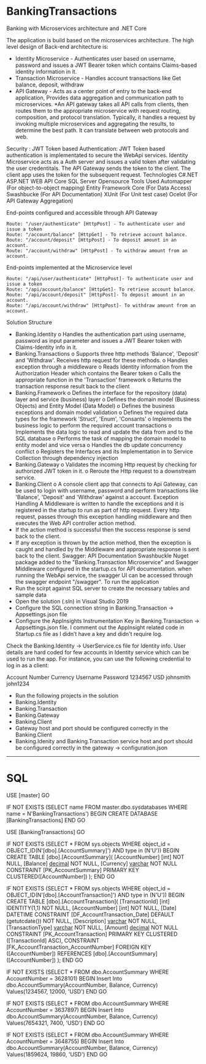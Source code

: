 # BankingTransactions
Banking with Microservices architecture and .NET Core  
 
The application is build based on the microservices architecture. The high level design of Back-end architecture is: 
* Identity Microservice - Authenticates user based on username, password and issues a JWT Bearer token which contains Claims-based identity information in it. 
* Transaction Microservice - Handles account transactions like Get balance, deposit, withdraw
* API Gateway - Acts as a center point of entry to the back-end application, Provides data aggregation and communication path to microservices. 
*An API gateway takes all API calls from clients, then routes them to the appropriate microservice with request routing, composition, and protocol translation. Typically, it handles a request by invoking multiple microservices and aggregating the results, to determine the best path. It can translate between web protocols and web. 
 
Security : JWT Token based Authentication: JWT Token based authentication is implementated to secure the WebApi services. Identity Microservice acts as a Auth server and issues a valid token after validating the user credentitals. The API Gateway sends the token to the client. The client app uses the token for the subsequent request. 
Technologies 
    C#.NET 
    ASP.NET WEB API Core 
    SQL Server 
Opensource Tools Used 
    Automapper (For object-to-object mapping) 
    Entity Framework Core (For Data Access) 
    Swashbucke (For API Documentation) 
    XUnit (For Unit test case) 
    Ocelot (For API Gateway Aggregation) 
 
End-points configured and accessible through API Gateway 
 
    Route: "/user/authenticate" [HttpPost] - To authenticate user and issue a token 
    Route: "/account/balance" [HttpGet] - To retrieve account balance. 
    Route: "/account/deposit" [HttpPost] - To deposit amount in an account. 
    Route: "/account/withdraw" [HttpPost] - To withdraw amount from an account. 
 
End-points implemented at the Microservice level 
 
    Route: "/api/user/authenticate" [HttpPost]- To authenticate user and issue a token 
    Route: "/api/account/balance" [HttpGet]- To retrieve account balance. 
    Route: "/api/account/deposit" [HttpPost]- To deposit amount in an account. 
    Route: "/api/account/withdraw" [HttpPost]- To withdraw amount from an account. 
 
Solution Structure 
* Banking.Identity  o Handles the authentication part using username, password as input parameter and issues a JWT Bearer token with Claims-Identity info in it.
* Banking.Transactions  o Supports three http methods 'Balance', 'Deposit' and 'Withdraw'. Receives http request for these methods. o Handles exception through a middleware o Reads Identity information from the Authorization Header which contains the Bearer token o Calls the appropriate function in the 'Transaction' framework 
o Returns the transaction response result back to the client
* Banking.Framework  o Defines the interface for the repository (data) layer and service (business) layer o Defines the domain model (Business Objects) and Entity Model (Data Model) o Defines the business exceptions and domain model validation o Defines the required data types for the framework 'Struct', 'Enum', 'Consants' o Implements the business logic to perform the required account transactions o Implements the data logic to read and update the data from and to the SQL database o Performs the task of mapping the domain model to entity model and vice versa o Handles the db update concurrency conflict o Registers the Interfaces and its Implementation in to Service Collection through dependency injection
* Banking.Gateway  o Validates the incoming Http request by checking for authorized JWT token in it. o Reroute the Http request to a downstream service. 
* Banking.Client o A console client app that connects to Api Gateway, can be used to login with username, password and perform transactions like 'Balance', 'Deposit' and 'Withdraw' against a account. 
Exception Handling 
A Middleware is written to handle the exceptions and it is registered in the startup to run as part of http request. Every http request, passes through this exception handling middleware and then executes the Web API controller action method. 
* If the action method is successful then the success response is send back to the client.
* If any exception is thrown by the action method, then the exception is caught and handled by the Middleware and appropriate response is sent back to the client. 
Swagger: API Documentation 
Swashbuckle Nuget package added to the "Banking.Transaction Microservice" and Swagger Middleware configured in the startup.cs for API documentation. when running the WebApi service, the swagger UI can be accessed through the swagger endpoint "/swagger". 
To run the application 
*  Run the scirpt against SQL server to create the necessary tables and sample data  
*  Open the solution (.sln) in Visual Studio 2019  
*  Configure the SQL connection string in Banking.Transaction -> Appsettings.json file  
*  Configure the AppInsights Instrumentation Key in Banking.Transaction -> Appsettings.json file. I comment out the AppInsight related code in Startup.cs file as I didn’t have a key and didn't require log.  

Check the Banking.Identity -> UserService.cs file for Identity info. User details are hard coded for few accounts in Identity service which can be used to run the app. For instance, you can use the following credential to log in as a client: 
 
Account Number  Currency   Username  Password 1234567 USD johnsmith john1234 
 
* Run the following projects in the solution  
* Banking.Identity 
* Banking.Transaction 
* Banking.Gateway 
* Banking.Client 
* Gateway host and port should be configured correctly in the  Banking.Client 
* Banking.Idenity and Banking.Transaction service host and port should be configured correctly in the gateway -> configuration.json 

----------------------------------------------------------------------
# SQL

USE [master]
GO

IF NOT EXISTS (SELECT name FROM master.dbo.sysdatabases WHERE name = N'BankingTransactions')
BEGIN
CREATE DATABASE [BankingTransactions]
END
GO 

USE [BankingTransactions]
GO

IF NOT EXISTS (SELECT * FROM sys.objects WHERE object_id = OBJECT_ID(N'[dbo].[AccountSummary]') AND type in (N'U'))
BEGIN
CREATE TABLE [dbo].[AccountSummary](
	[AccountNumber] [int] NOT NULL,
	[Balance] [decimal](19,2) NOT NULL,
	[Currency] [varchar](3) NOT NULL
	CONSTRAINT [PK_AccountSummary] PRIMARY KEY CLUSTERED([AccountNumber])
 );
END
GO

IF NOT EXISTS (SELECT * FROM sys.objects WHERE object_id = OBJECT_ID(N'[dbo].[AccountTransaction]') AND type in (N'U'))
BEGIN
CREATE TABLE [dbo].[AccountTransaction](
	[TransactionId] [int] IDENTITY(1,1) NOT NULL,
	[AccountNumber] [int] NOT NULL,
	[Date] DATETIME CONSTRAINT [DF_AccountTransaction_Date] DEFAULT (getutcdate()) NOT NULL,
	[Description] [varchar](100) NOT NULL,
	[TransactionType] [varchar](10) NOT NULL,
	[Amount] [decimal](19,2) NOT NULL
	CONSTRAINT [PK_AccountTransaction] PRIMARY KEY CLUSTERED ([TransactionId] ASC),
	CONSTRAINT [FK_AccountTransaction_AccountNumber] FOREIGN KEY ([AccountNumber]) REFERENCES [dbo].[AccountSummary] ([AccountNumber]) 
 );
END
GO

IF NOT EXISTS (SELECT * FROM dbo.AccountSummary WHERE AccountNumber = 3628101)
BEGIN
    Insert Into dbo.AccountSummary(AccountNumber, Balance, Currency) 
	Values(1234567, 12000, 'USD')
END
GO

IF NOT EXISTS (SELECT * FROM dbo.AccountSummary WHERE AccountNumber = 3637897)
BEGIN
    Insert Into dbo.AccountSummary(AccountNumber, Balance, Currency) 
	Values(7654321, 7400, 'USD')
END
GO

IF NOT EXISTS (SELECT * FROM dbo.AccountSummary WHERE AccountNumber = 3648755)
BEGIN
    Insert Into dbo.AccountSummary(AccountNumber, Balance, Currency) 
	Values(1859624, 19860, 'USD')
END
GO
